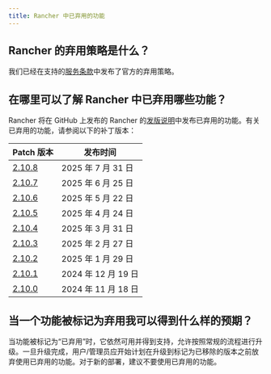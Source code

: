 ```yaml
---
title: Rancher 中已弃用的功能
---
```


<head>
  <link rel="canonical" href="https://ranchermanager.docs.rancher.com/zh/faq/deprecated-features"/>
</head>

## Rancher 的弃用策略是什么？

我们已经在支持的[服务条款](https://rancher.com/support-maintenance-terms)中发布了官方的弃用策略。

## 在哪里可以了解 Rancher 中已弃用哪些功能？

Rancher 将在 GitHub 上发布的 Rancher 的[发版说明](https://github.com/rancher/rancher/releases)中发布已弃用的功能。有关已弃用的功能，请参阅以下的补丁版本：

| Patch 版本                                                      | 发布时间              |
| --------------------------------------------------------------- | -------------------- |
| [2.10.8](https://github.com/rancher/rancher/releases/tag/v2.10.8) | 2025 年 7 月 31 日  |
| [2.10.7](https://github.com/rancher/rancher/releases/tag/v2.10.7) | 2025 年 6 月 25 日  |
| [2.10.6](https://github.com/rancher/rancher/releases/tag/v2.10.6) | 2025 年 5 月 22 日  |
| [2.10.5](https://github.com/rancher/rancher/releases/tag/v2.10.5) | 2025 年 4 月 24 日  |
| [2.10.4](https://github.com/rancher/rancher/releases/tag/v2.10.4) | 2025 年 3 月 31 日  |
| [2.10.3](https://github.com/rancher/rancher/releases/tag/v2.10.3) | 2025 年 2 月 27 日  |
| [2.10.2](https://github.com/rancher/rancher/releases/tag/v2.10.2) | 2025 年 1 月 29 日  |
| [2.10.1](https://github.com/rancher/rancher/releases/tag/v2.10.1) | 2024 年 12 月 19 日 |
| [2.10.0](https://github.com/rancher/rancher/releases/tag/v2.10.0) | 2024 年 11 月 18 日 |

## 当一个功能被标记为弃用我可以得到什么样的预期？

当功能被标记为“已弃用”时，它依然可用并得到支持，允许按照常规的流程进行升级。一旦升级完成，用户/管理员应开始计划在升级到标记为已移除的版本之前放弃使用已弃用的功能。对于新的部署，建议不要使用已弃用的功能。
